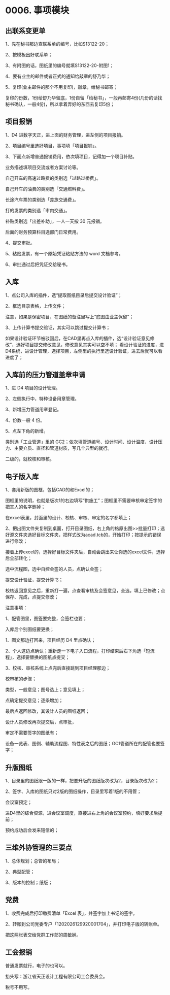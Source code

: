 # 0006. 事项模块

## 出联系变更单
1、先在秘书那边查联系单的编号，比如S13122-20；

2、按模板出好联系单；

3、有附图的话，图纸里的编号就填S13122-20-附图1；

4、要有业主的邮件或者正式的通知给敲章的舒乃华；

5、复印(业主邮件的那个不用复印)，敲章，给秘书邮寄；

复印的份数，1份给舒乃华留底，1份自留「给秘书」，一般再邮寄4份(几份的话找秘书确认，一般4份)，所以拿着弄好的东西去复印5份；

## 项目报销
1、D4 进数字天正，进上面的财务管理，进左侧的项目报销。

2、项目编号里选好项目，事项填「项目报销」。

3、下面点新增普通报销费用，依次填项目，记得加一个项目补贴。

业务描述填项目交流或者方案讨论等。

自己开车的高速过路费的类别选「过路过桥费」。

自己开车的油费的类别选「交通燃料费」。

长途汽车票的类别选「差旅交通费」。

打的发票的类别选「市内交通」。

补贴类别选「出差补助」，一人一天按 30 元报销。

后面的财务预算科目选部门日常费用。

4、提交审批。

5、粘贴发票，有一个原始凭证粘贴方法的 word 文档参考。

6、审批通过后把凭证交给秘书。

## 入库
1、点公司入库的插件，选“提取图纸目录后提交设计验证”；

2、框选目录表格，上传文件；

注意，如果是保密项目，在图纸的备注里写上“底图由业主保留”；

3、上传计算书提交验证，其实可以跳过提交计算书；

如果设计验证环节被驳回后，在CAD里再点入库的插件，选“设计验证意见修改”，选好项目提交修改意见，修改意见其实可以空不填；
看设计验证的进度，进D4系统，进设计管理，选择项目，左侧里的执行里选设计验证，进去后就可以看进度了；

## 入库前的压力管道盖章申请

1、进 D4 项目的设计管理。

2、左侧执行中，特种设备用章管理。

3、新增压力管道用章登记。

4、份数一般 4 份。

5、点左下角的新增。

类别选「工业管道」里的 GC2；依次填管道编号、设计时间、设计温度、设计压力、主要介质、直径和管道材质，写几个典型的就行。

二级的，就校核和审核。

## 电子版入库
1、套用新版的图框，包括CAD的和Excel的；

图框里的说明，也就是版次1的右边填写“供施工”；图框里不需要审核审定签字的把其人的名字删掉；

在excel表里，封面里的设计、校核、审核、审定的名字都填上；

2、把出图文件夹复制到桌面，打开目录图纸，右上角的格原出图>>批量打印；选好源文件夹选好目标文件夹，把样式改为acad.tcb的，开始打印；按提示的错误进行修改；

接着上传excel的，选择好目标文件夹后，自动会跳出来让你选的excel文件，选择后全部转化；

选中流程图，选中自控会签的人员，点确认会签；

提交设计验证，提交计算书；

校核返回意见之后，重新打一遍，点查看审核及会签意见，全选，填上已修改；点保存、完成，点提交修改；

注意事项：

1、配管图里，图签要完整，会签栏也要；

入库后个别图纸要更换；

1、图文那边打回来，项目经历 D4 里点确认；

2、个人这边点确认；重新走一下电子入口流程，打印结束后右下角选「短流程」，选择要替换的图纸点提交；

3、校核、审核系统上点完后直接跳到项目经理那边；


校审核的步骤；

类型，一般意见；图号选上；意见填上；

点确定提交意见；逐条增加；

最后点返回修改，其设计人员的图纸返回；

设计人员修改再次提交后，点审批，


审定不需要签字的图纸有；

设备一览表、图例、辅助流程图、特性表之后的图纸；GC1管道所在的配管也要签字；

## 升版图纸
1、目录里的图纸跟一版的一样，把要升版的图纸版次改为2，目录版次改为2；

2、签字、入库的图纸只对2版的图纸操作，目录里写着1版的不用管；

会议室预定；

进D4里的综合资源，进会议室调度，直接进右上角的会议室预约，填好要求后提前；

预约成功后会发来短信的；

## 三维外协管理的三要点
1、总体规划；总管的布局；

2、典型配管；

3、版本的控制；纸版；

## 党费
1、收费完成后打印缴费清单「Excel 表」，并签字加上书记的签字。

2、转账到公司党委专户「1202026129920001704」，并打印电子版的转账单。

把这两张表交给党群工作部的周敏娴。

## 工会报销

普通发票就行，电子的也可以。

抬头写：浙江省天正设计工程有限公司工会委员会。

税号不用写。





